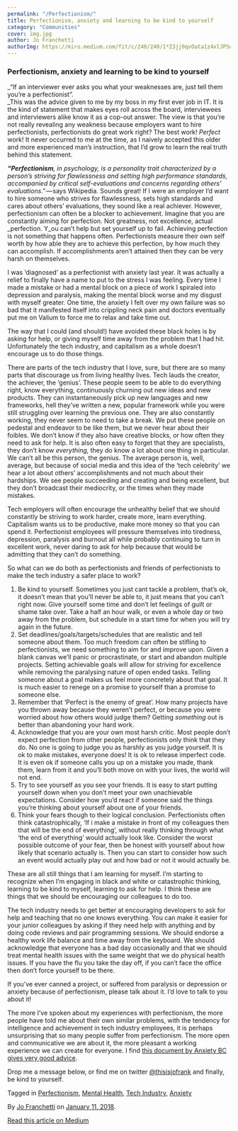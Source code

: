```yaml
---
permalink: "/Perfectionism/"
title: Perfectionism, anxiety and learning to be kind to yourself
category: "Communities"
cover: img.jpg
author: Jo Franchetti
authorImg: https://miro.medium.com/fit/c/240/240/1*Z3jj0qvOata1z4xlJPSqOA.jpeg
---
```


### Perfectionism, anxiety and learning to be kind to yourself

_“If an interviewer ever asks you what your weaknesses are, just tell them you’re a perfectionist”.   
_This was the advice given to me by my boss in my first ever job in IT. It is the kind of statement that makes eyes roll across the board, interviewees and interviewers alike know it as a cop-out answer. The view is that you’re not really revealing any weakness because employers want to hire perfectionists, perfectionists do great work right? The best work! _Perfect_ work! It never occurred to me at the time, as I naively accepted this older and more experienced man’s instruction, that I’d grow to learn the real truth behind this statement.

**_“Perfectionism_**_, in psychology, is a personality trait characterized by a person’s striving for flawlessness and setting high performance standards, accompanied by critical self-evaluations and concerns regarding others’ evaluations_.” — says Wikipedia. Sounds great! If I were an employer I’d want to hire someone who strives for flawlessness, sets high standards and cares about others’ evaluations, they sound like a real achiever. However, perfectionism can often be a blocker to achievement. Imagine that you are constantly aiming for perfection. Not greatness, not excellence, actual _perfection. Y_ou can’t help but set yourself up to fail. Achieving perfection is not something that happens often. Perfectionists measure their own self worth by how able they are to achieve this perfection, by how much they can accomplish. If accomplishments aren’t attained then they can be very harsh on themselves.

I was ‘diagnosed’ as a perfectionist with anxiety last year. It was actually a relief to finally have a name to put to the stress I was feeling. Every time I made a mistake or had a mental block on a piece of work I spiraled into depression and paralysis, making the mental block worse and my disgust with myself greater. One time, the anxiety I felt over my own failure was so bad that it manifested itself into crippling neck pain and doctors eventually put me on Valium to force me to relax and take time out.

The way that I could (and should!) have avoided these black holes is by asking for help, or giving myself time away from the problem that I had hit. Unfortunately the tech industry, and capitalism as a whole doesn’t encourage us to do those things.

There are parts of the tech industry that I love, sure, but there are so many parts that discourage us from living healthy lives. Tech lauds the creator, the achiever, the ‘genius’. These people seem to be able to do everything right, know everything, continuously churning out new ideas and new products. They can instantaneously pick up new languages and new frameworks, hell they’ve written a new, popular framework while you were still struggling over learning the previous one. They are also constantly working, they never seem to need to take a break. We put these people on pedestal and endeavor to be like them, but we never hear about their foibles. We don’t know if they also have creative blocks, or how often they need to ask for help. It is also often easy to forget that they are specialists, they don’t know _everything,_ they do know a lot about one thing in particular. We can’t all be this person, the genius. The average person is, well, average, but because of social media and this idea of the ‘tech celebrity’ we hear a lot about others’ accomplishments and not much about their hardships. We see people succeeding and creating and being excellent, but they don’t broadcast their mediocrity, or the times when they made mistakes.

Tech employers will often encourage the unhealthy belief that we should constantly be striving to work harder, create more, learn everything. Capitalism wants us to be productive, make more money so that you can spend it. Perfectionist employees will pressure themselves into tiredness, depression, paralysis and burnout all while probably continuing to turn in excellent work, never daring to ask for help because that would be admitting that they can’t do something.

So what can we do both as perfectionists and friends of perfectionists to make the tech industry a safer place to work?

1.  Be kind to yourself. Sometimes you just cant tackle a problem, that’s ok, it doesn’t mean that you’ll never be able to, it just means that you can’t right now. Give yourself some time and don’t let feelings of guilt or shame take over. Take a half an hour walk, or even a whole day or two away from the problem, but schedule in a start time for when you will try again in the future.
2.  Set deadlines/goals/targets/schedules that are realistic and tell someone about them. Too much freedom can often be stifling to perfectionists, we need something to aim for and improve upon. Given a blank canvas we’ll panic or procrastinate, or start and abandon multiple projects. Setting achievable goals will allow for striving for excellence while removing the paralysing nature of open ended tasks. Telling someone about a goal makes us feel more concretely about that goal. It is much easier to renege on a promise to yourself than a promise to someone else.
3.  Remember that ‘Perfect is the enemy of great’. How many projects have you thrown away because they weren’t perfect, or because you were worried about how others would judge them? Getting _something_ out is better than abandoning your hard work.
4.  Acknowledge that you are your own most harsh critic. Most people don’t expect perfection from other people, perfectionists only think that they do. No one is going to judge you as harshly as you judge yourself. It is ok to make mistakes, everyone does! It is ok to release imperfect code. It is even ok if someone calls you up on a mistake you made, thank them, learn from it and you’ll both move on with your lives, the world will not end.
5.  Try to see yourself as you see your friends. It is easy to start putting yourself down when you don’t meet your own unachievable expectations. Consider how you’d react if someone said the things you’re thinking about yourself about one of your friends.
6.  Think your fears though to their logical conclusion. Perfectionists often think catastrophically, ‘If i make a mistake in front of my colleagues then that will be the end of everything’, without really thinking through what ‘the end of everything’ would actually look like. Consider the worst possible outcome of your fear, then be honest with yourself about how likely that scenario actually is. Then you can start to consider how such an event would actually play out and how bad or not it would actually be.

These are all still things that I am learning for myself. I’m starting to recognize when I’m engaging in black and white or catastrophic thinking, learning to be kind to myself, learning to ask for help. I think these are things that we should be encouraging our colleagues to do too.

The tech industry needs to get better at encouraging developers to ask for help and teaching that no one knows everything. You can make it easier for your junior colleagues by asking if they need help with anything and by doing code reviews and pair programming sessions. We should endorse a healthy work life balance and time away from the keyboard. We should acknowledge that everyone has a bad day occasionally and that we should treat mental health issues with the same weight that we do physical health issues. If you have the flu you take the day off, if you can’t face the office then don’t force yourself to be there.

If you’ve ever canned a project, or suffered from paralysis or depression or anxiety because of perfectionism, please talk about it. I’d love to talk to you about it!

The more I’ve spoken about my experiences with perfectionism, the more people have told me about their own similar problems, with the tendency for intelligence and achievement in tech industry employees, it is perhaps unsurprising that so many people suffer from perfectionism. The more open and communicative we are about it, the more pleasant a working experience we can create for everyone. I find [this document by Anxiety BC gives very good advice](https://www.anxietybc.com/sites/default/files/Perfectionism.pdf).

Drop me a message below, or find me on twitter [@thisisjofrank](https://twitter.com/ThisIsJoFrank) and finally, be kind to yourself.

Tagged in [Perfectionism](https://medium.com/tag/perfectionism), [Mental Health](https://medium.com/tag/mental-health), [Tech Industry](https://medium.com/tag/tech-industry), [Anxiety](https://medium.com/tag/anxiety)

By [Jo Franchetti](https://medium.com/@jofranchetti) on [January 11, 2018](https://medium.com/p/e3c23710704).

[Read this article on Medium](https://medium.com/@jofranchetti/perfectionism-anxiety-and-learning-to-be-kind-to-yourself-e3c23710704)
